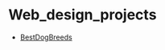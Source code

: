 # Web_design_projects

<ul>
    <li><a href="html_intro/index.html" target="_blank">BestDogBreeds</a></li>
</ul>